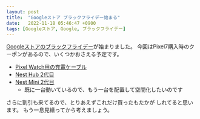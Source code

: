 ```yaml
---
layout: post
title:  "Googleストア ブラックフライデー始まる"
date:   2022-11-18 05:46:47 +0900
tags: [Googleストア, Google, ブラックフライデー]
---
```

[Googleストアのブラックフライデー](https://store.google.com/)が始まりました。
今回はPixel7購入時のクーポンがあるので、いくつかおさえる予定です。

- [Pixel Watch用の充電ケーブル](https://store.google.com/product/watch_charger?hl=ja)
- [Nest Hub 2代目](https://store.google.com/product/nest_hub_2nd_gen?hl=ja)
- [Nest Mini 2代目](https://store.google.com/product/google_nest_mini?hl=ja)
    - 既に一台動いているので、もう一台を配置して空間化したいのです

さらに割引も来てるので、とりあえずこれだけ買ったもたかが
しれてると思います。
もう一息見繕ってから考えましょう。





